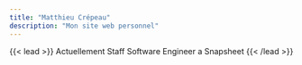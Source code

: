 ```yaml
---
title: "Matthieu Crépeau"
description: "Mon site web personnel"
---
```


{{< lead >}}
Actuellement Staff Software Engineer a Snapsheet
{{< /lead >}}